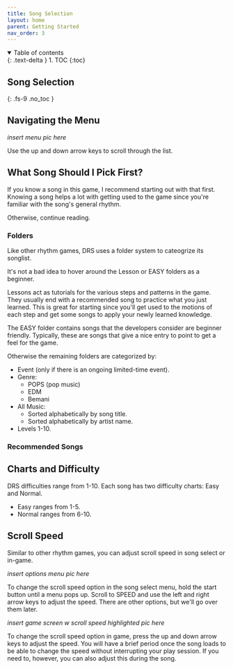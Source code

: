 ```yaml
---
title: Song Selection
layout: home
parent: Getting Started
nav_order: 3
---
```

<details open markdown="block">
  <summary>
    Table of contents
  </summary>
  {: .text-delta }
1. TOC
{:toc}
</details>

## Song Selection
{: .fs-9 .no_toc }
## Navigating the Menu
*insert menu pic here*

Use the up and down arrow keys to scroll through the list.

## What Song Should I Pick First?
If you know a song in this game, I recommend starting out with that first. Knowing a song helps a lot with getting used to the game since you're familiar with the song's general rhythm.

Otherwise, continue reading.

### Folders
Like other rhythm games, DRS uses a folder system to cateogrize its songlist.

It's not a bad idea to hover around the Lesson or EASY folders as a beginner.

Lessons act as tutorials for the various steps and patterns in the game. They usually end with a recommended song to practice what you just learned. This is great for starting since you'll get used to the motions of each step and get some songs to apply your newly learned knowledge.

The EASY folder contains songs that the developers consider are beginner friendly. Typically, these are songs that give a nice entry to point to get a feel for the game.

Otherwise the remaining folders are categorized by:
- Event (only if there is an ongoing limited-time event).
- Genre:
  - POPS (pop music)
  - EDM
  - Bemani
- All Music:
  - Sorted alphabetically by song title.
  - Sorted alphabetically by artist name.
- Levels 1-10.

### Recommended Songs

## Charts and Difficulty
DRS difficulties range from 1-10. Each song has two difficulty charts: Easy and Normal.
- Easy ranges from 1-5.
- Normal ranges from 6-10. 

## Scroll Speed
Similar to other rhythm games, you can adjust scroll speed in song select or in-game.

*insert options menu pic here*

To change the scroll speed option in the song select menu, hold the start button until a menu pops up. Scroll to SPEED and use the left and right arrow keys to adjust the speed. There are other options, but we'll go over them later.

*insert game screen w scroll speed highlighted pic here*

To change the scroll speed option in game, press the up and down arrow keys to adjust the speed. You will have a brief period once the song loads to be able to change the speed without interrupting your play session. If you need to, however, you can also adjust this during the song.
